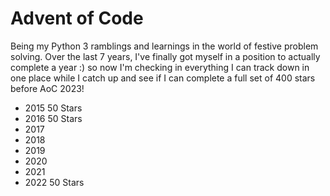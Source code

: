 # Advent of Code

Being my Python 3 ramblings and learnings in the world of festive problem solving. Over the last 7 years, I've finally got myself in a position to actually complete a year :) so now I'm checking in everything I can track down in one place while I catch up and see if I can complete a full set of 400 stars before AoC 2023!

- 2015 50 Stars
- 2016 50 Stars
- 2017
- 2018
- 2019
- 2020
- 2021
- 2022 50 Stars
